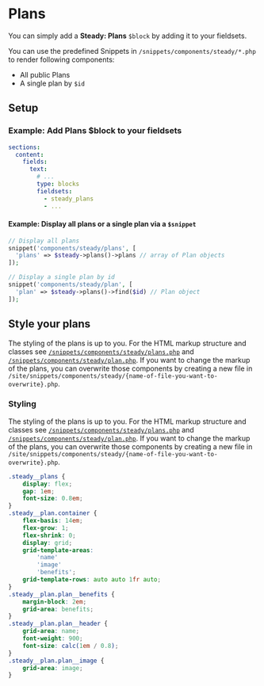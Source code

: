 # Plans

You can simply add a **Steady: Plans** `$block` by adding it to your fieldsets.

You can use the predefined Snippets in `/snippets/components/steady/*.php` to render following components:

- All public Plans
- A single plan by `$id`

## Setup

### Example: Add Plans $block to your fieldsets

```yml
sections:
  content:
    fields:
      text:
        # ...
        type: blocks
        fieldsets:
          - steady_plans
          - ...
```

#### Example: Display all plans or a single plan via a `$snippet`

```php
// Display all plans
snippet('components/steady/plans', [
  'plans' => $steady->plans()->plans // array of Plan objects
]);
```

```php
// Display a single plan by id
snippet('components/steady/plan', [
  'plan' => $steady->plans()->find($id) // Plan object
]);
```

## Style your plans

The styling of the plans is up to you. For the HTML markup structure and classes see [`/snippets/components/steady/plans.php`](https://github.com/soerenengels/kirby-steady/blob/main/snippets/components/steady/plans.php) and [`/snippets/components/steady/plan.php`](https://github.com/soerenengels/kirby-steady/blob/main/snippets/components/steady/plan.php). If you want to change the markup of the plans, you can overwrite those components by creating a new file in `/site/snippets/components/steady/{name-of-file-you-want-to-overwrite}.php`.

### Styling

The styling of the plans is up to you. For the HTML markup structure and classes see [`/snippets/components/steady/plans.php`](https://github.com/soerenengels/kirby-steady/blob/main/snippets/components/steady/plans.php) and [`/snippets/components/steady/plan.php`](https://github.com/soerenengels/kirby-steady/blob/main/snippets/components/steady/plan.php). If you want to change the markup of the plans, you can overwrite those components by creating a new file in `/site/snippets/components/steady/{name-of-file-you-want-to-overwrite}.php`.

```css
.steady__plans {
	display: flex;
	gap: 1em;
	font-size: 0.8em;
}
.steady__plan.container {
	flex-basis: 14em;
	flex-grow: 1;
	flex-shrink: 0;
	display: grid;
	grid-template-areas:
		'name'
		'image'
		'benefits';
	grid-template-rows: auto auto 1fr auto;
}
.steady__plan.plan__benefits {
	margin-block: 2em;
	grid-area: benefits;
}
.steady__plan.plan__header {
	grid-area: name;
	font-weight: 900;
	font-size: calc(1em / 0.8);
}
.steady__plan.plan__image {
	grid-area: image;
}
```

